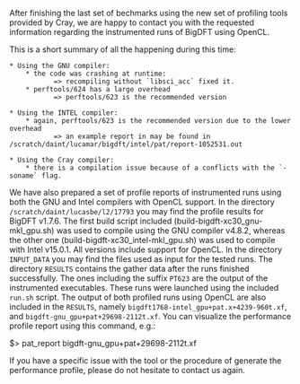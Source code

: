 After finishing the last set of bechmarks using the new set of profiling tools provided by Cray, we are happy to contact you with the requested information regarding the instrumented runs of BigDFT using OpenCL.

This is a short summary of all the happening during this time:

    * Using the GNU compiler: 
        * the code was crashing at runtime:
               => recompiling without `libsci_acc` fixed it.  
        * perftools/624 has a large overhead
               => perftools/623 is the recommended version

    * Using the INTEL compiler:
        * again, perftools/623 is the recommended version due to the lower overhead
               => an example report in may be found in /scratch/daint/lucamar/bigdft/intel/pat/report-1052531.out

    * Using the Cray compiler:
        * there is a compilation issue because of a conflicts with the `-soname` flag.


We have also prepared a set of profile reports of instrumented runs using both the GNU and Intel compilers with OpenCL support.
In the directory `/scratch/daint/lucasbe/l2/17793` you may find the profile results for BigDFT v1.7.6.
The first build script included (build-bigdft-xc30_gnu-mkl_gpu.sh) was used to compile using the GNU compiler v4.8.2, whereas the other one (build-bigdft-xc30_intel-mkl_gpu.sh) was used to compile with Intel v15.0.1. All versions include support for OpenCL.
In the directory `INPUT_DATA` you may find the files used as input for the tested runs.
The directory `RESULTS` contains the gather data after the runs finished successfully. The ones including the suffix `PT623` are the output of the instrumented executables. These runs were launched using the included `run.sh` script.
The output of both profiled runs using OpenCL are also included in the `RESULTS`, namely `bigdft1768-intel_gpu+pat.x+4239-960t.xf`, and `bigdft-gnu_gpu+pat+29698-2112t.xf`. You can visualize the performance profile report using this command, e.g.:

$> pat_report bigdft-gnu_gpu+pat+29698-2112t.xf

If you have a specific issue with the tool or the procedure of generate the performance profile, please do not hesitate to contact us again.

